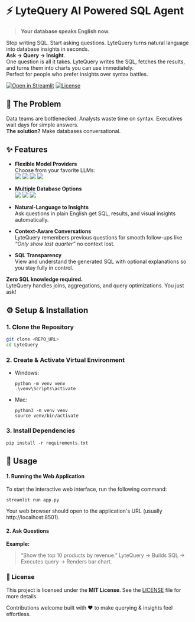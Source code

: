 # ⚡ LyteQuery AI Powered SQL Agent

> **Your database speaks English now.**

Stop writing SQL. Start asking questions. LyteQuery turns natural language into database insights in seconds.<br>
**Ask → Query → Insight**.  <br>
One question is all it takes. LyteQuery writes the SQL, fetches the results, and turns them into charts you can use immediately. <br>
Perfect for people who prefer insights over syntax battles.

[![Open in Streamlit](https://static.streamlit.io/badges/streamlit_badge_black_white.svg)](https://lytequery.streamlit.app/) [![License](https://img.shields.io/badge/License-MIT-green)](LICENSE)

## 🚨 The Problem

Data teams are bottlenecked. Analysts waste time on syntax. Executives wait days for simple answers. <br>
**The solution?** Make databases conversational.

## ✨ Features

- **Flexible Model Providers**  
  Choose from your favorite LLMs: <br>
  <img src="https://img.shields.io/badge/ChatGPT-000000?logo=openai&logoColor=white" />
  <img src="https://img.shields.io/badge/Claude-111111?logo=anthropic&logoColor=white" />
  <img src="https://img.shields.io/badge/Gemini-4285F4?logo=google&logoColor=white" />
  <img src="https://img.shields.io/badge/Groq-FF0000?logo=groq&logoColor=white" />


- **Multiple Database Options**  
  <img src="https://img.shields.io/badge/SQLite-07405E?logo=sqlite&logoColor=white" /> 
  <img src="https://img.shields.io/badge/MySQL-4479A1?logo=mysql&logoColor=white" /> 
  <img src="https://img.shields.io/badge/PostgreSQL-336791?logo=postgresql&logoColor=white" />

- **Natural-Language to Insights**  
  Ask questions in plain English get SQL, results, and visual insights automatically.

- **Context-Aware Conversations**  
  LyteQuery remembers previous questions for smooth follow-ups like  
  *“Only show last quarter”* no context lost.

- **SQL Transparency**  
  View and understand the generated SQL with optional explanations so you stay fully in control.
 
**Zero SQL knowledge required.**  
LyteQuery handles joins, aggregations, and query optimizations. You just ask!

## ⚙️ Setup & Installation

### 1. Clone the Repository
```bash
git clone <REPO_URL>
cd LyteQuery
```
### 2. Create & Activate Virtual Environment
- Windows:
  ```
  python -m venv venv
  .\venv\Scripts\activate
  ```
- Mac:
  ```
  python3 -m venv venv
  source venv/bin/activate
  ```
### 3. Install Dependencies

```
pip install -r requirements.txt
```

## 🚀 Usage

#### 1. Running the Web Application
To start the interactive web interface, run the following command:
```
streamlit run app.py
```
Your web browser should open to the application's URL (usually http://localhost:8501).

#### 2. Ask Questions
**Example:**
> “Show the top 10 products by revenue.” LyteQuery → Builds SQL → Executes query → Renders bar chart.

### 📝 License
This project is licensed under the **MIT License**. See the [LICENSE](LICENSE.txt) file for more details.

Contributions welcome built with ❤️ to make querying & insights feel effortless.
